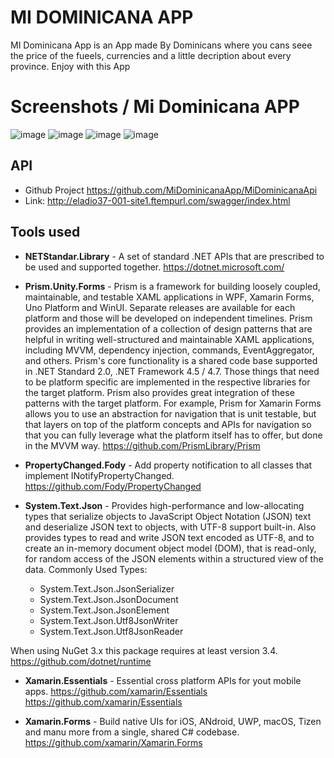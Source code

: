# MI DOMINICANA APP

MI Dominicana App is an App made By Dominicans where you cans seee the price of the fueels, currencies and a little decription about every province. Enjoy with this App

# Screenshots / Mi Dominicana APP
![image](https://user-images.githubusercontent.com/19848390/136345510-a3b71c7a-6345-42a3-a251-262047bd3dbe.png)
![image](https://user-images.githubusercontent.com/19848390/136345542-6b457d91-4e9b-4eba-9fe7-42ec019b408e.png)
![image](https://user-images.githubusercontent.com/19848390/136345581-be5aa2fe-c6a5-4da0-9727-94c7e3ccae4b.png)
![image](https://user-images.githubusercontent.com/19848390/136345622-9ce92d9e-7e26-4547-8dd9-b4aeba95d95b.png)

## API
- Github Project <https://github.com/MiDominicanaApp/MiDominicanaApi>
- Link: <http://eladio37-001-site1.ftempurl.com/swagger/index.html>



## Tools used

- **NETStandar.Library** - A set of standard .NET APIs that are prescribed to be used and supported together.
<https://dotnet.microsoft.com/>

- **Prism.Unity.Forms** - Prism is a framework for building loosely coupled, maintainable, and testable XAML applications in WPF, Xamarin Forms, Uno Platform and WinUI. Separate releases are available for each platform and those will be developed on independent timelines. Prism provides an implementation of a collection of design patterns that are helpful in writing well-structured and maintainable XAML applications, including MVVM, dependency injection, commands, EventAggregator, and others. Prism's core functionality is a shared code base supported in .NET Standard 2.0, .NET Framework 4.5 / 4.7. Those things that need to be platform specific are implemented in the respective libraries for the target platform. Prism also provides great integration of these patterns with the target platform. For example, Prism for Xamarin Forms allows you to use an abstraction for navigation that is unit testable, but that layers on top of the platform concepts and APIs for navigation so that you can fully leverage what the platform itself has to offer, but done in the MVVM way.
<https://github.com/PrismLibrary/Prism>

- **PropertyChanged.Fody** - Add property notification to all classes that implement INotifyPropertyChanged.
<https://github.com/Fody/PropertyChanged>

- **System.Text.Json** - Provides high-performance and low-allocating types that serialize objects to JavaScript Object Notation (JSON) text and deserialize JSON text to objects, with UTF-8 support built-in. Also provides types to read and write JSON text encoded as UTF-8, and to create an in-memory document object model (DOM), that is read-only, for random access of the JSON elements within a structured view of the data. 
  Commonly Used Types:
  
  * System.Text.Json.JsonSerializer
  * System.Text.Json.JsonDocument 
  * System.Text.Json.JsonElement
  * System.Text.Json.Utf8JsonWriter
  * System.Text.Json.Utf8JsonReader
 
When using NuGet 3.x this package requires at least version 3.4. <https://github.com/dotnet/runtime>

- **Xamarin.Essentials** -  Essential cross platform APIs for yout mobile apps. https://github.com/xamarin/Essentials
<https://github.com/xamarin/Essentials>

- **Xamarin.Forms** - Build native UIs for iOS, ANdroid, UWP, macOS, Tizen and manu more from a single, shared C# codebase.
<https://github.com/xamarin/Xamarin.Forms>
